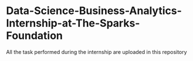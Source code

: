 # Data-Science-Business-Analytics-Internship-at-The-Sparks-Foundation
All the task performed during the internship are uploaded in this repository

